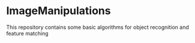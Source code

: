 # ImageManipulations
This repository contains some basic algorithms for object recognition and feature matching
